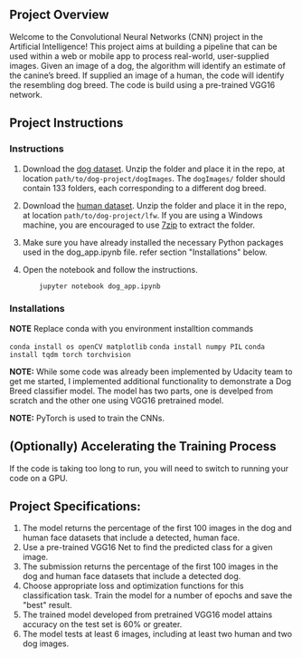 [//]: # (Image References)

## Project Overview

Welcome to the Convolutional Neural Networks (CNN) project in the Artificial Intelligence! This project aims at building a pipeline that can be used within a web or mobile app to process real-world, user-supplied images.  Given an image of a dog, the algorithm will identify an estimate of the canine’s breed.  If supplied an image of a human, the code will identify the resembling dog breed. The code is build using a pre-trained VGG16 network. 

## Project Instructions

### Instructions

1. Download the [dog dataset](https://s3-us-west-1.amazonaws.com/udacity-aind/dog-project/dogImages.zip).  Unzip the folder and place it in the repo, at location `path/to/dog-project/dogImages`.  The `dogImages/` folder should contain 133 folders, each corresponding to a different dog breed.
2. Download the [human dataset](http://vis-www.cs.umass.edu/lfw/lfw.tgz).  Unzip the folder and place it in the repo, at location `path/to/dog-project/lfw`.  If you are using a Windows machine, you are encouraged to use [7zip](http://www.7-zip.org/) to extract the folder. 
3. Make sure you have already installed the necessary Python packages used in the dog_app.ipynb file. refer section "Installations" below. 
4. Open the notebook and follow the instructions.
	
	```
		jupyter notebook dog_app.ipynb
	```

### Installations
__NOTE__ Replace conda with you environment installtion commands

`conda install os openCV matplotlib`
`conda install numpy PIL`
`conda install tqdm torch torchvision`


__NOTE:__ While some code was already been implemented by Udacity team to get me started, I implemented additional functionality to demonstrate a Dog Breed classifier model. The model has two parts, one is develped from scratch and the other one using VGG16 pretrained model.

__NOTE:__ PyTorch is used to train the CNNs.

## (Optionally) Accelerating the Training Process 

If the code is taking too long to run, you will need to switch to running your code on a GPU.  

## Project Specifications:

1. The model returns the percentage of the first 100 images in the dog and human face datasets that include a detected, human face.
2. Use a pre-trained VGG16 Net to find the predicted class for a given image. 
3. The submission returns the percentage of the first 100 images in the dog and human face datasets that include a detected dog.
4. Choose appropriate loss and optimization functions for this classification task. Train the model for a number of epochs and save the "best" result.
5. The trained model developed from pretrained VGG16 model attains accuracy on the test set is 60% or greater.
6. The model tests at least 6 images, including at least two human and two dog images.
